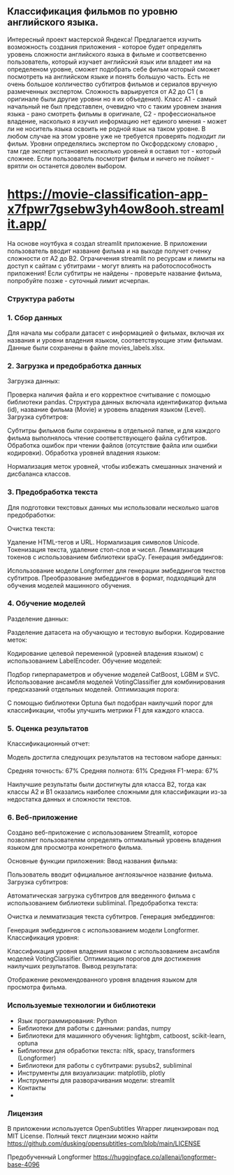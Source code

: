 ## Классификация фильмов по уровню английского языка.

Интересный проект мастерской Яндекса! Предлагается изучить возможность создания приложения - которое будет определять уровень сложности английского языка в фильме и соответсвенно 
пользователь, который изучает английский язык или владеет им на определеном уровне, сможет подобрать себе фильм который сможет посмотреть на английском языке и понять большую часть.
Есть не очень большое колличество субтитров фильмов и сериалов вручную размеченных экспертом. Сложность варьируется от А2 до С1 ( в оригинале были
другие уровни но я их объеденил). Класс А1 - самый начальный не был представлен, очевидно что с таким уровнем знания языка - рано смотреть фильмы в оригинале,
С2 - профессиональное владение, насколько я изучил информацию нет единого мнения - может ли не носитель языка освоить не родной язык на таком уровне.
В любом случае на этом уровне уже не требуется проверять подходит ли фильм. Уровни определялись экспертом по Оксфордскому словарю , там где эксперт установил несколько уровней 
я оставил тот - который сложнее. Если пользователь посмотрит фильм и ничего не поймет - врятли он останется доволен выбором. 
# https://movie-classification-app-x7fpwr7gsebw3yh4ow8ooh.streamlit.app/
На основе ноутбука я создал streamlit приложение. В приложении пользователь вводит название фильма и на выходе получет оченку сложности от А2 до В2. Ограчичения streamlit по ресурсам и лимиты на доступ к сайтам с убтитрами - могут влиять на работоспособность приложения! Если субтитры не найдены - проверьте название фильма, попробуйте позже - суточный лимит исчерпан.

### Структура работы
### 1. Сбор данных
Для начала мы собрали датасет с информацией о фильмах, включая их названия и уровни владения языком, соответствующие этим фильмам. Данные были сохранены в файле movies_labels.xlsx.

### 2. Загрузка и предобработка данных
Загрузка данных:

Проверка наличия файла и его корректное считывание с помощью библиотеки pandas.
Структура данных включала идентификатор фильма (id), название фильма (Movie) и уровень владения языком (Level).
Загрузка субтитров:

Субтитры фильмов были сохранены в отдельной папке, и для каждого фильма выполнялось чтение соответствующего файла субтитров.
Обработка ошибок при чтении файлов (отсутствие файла или ошибки кодировки).
Обработка уровней владения языком:

Нормализация меток уровней, чтобы избежать смешанных значений и дисбаланса классов.
### 3. Предобработка текста
Для подготовки текстовых данных мы использовали несколько шагов предобработки:

Очистка текста:

Удаление HTML-тегов и URL.
Нормализация символов Unicode.
Токенизация текста, удаление стоп-слов и чисел.
Лемматизация токенов с использованием библиотеки spaCy.
Генерация эмбеддингов:

Использование модели Longformer для генерации эмбеддингов текстов субтитров.
Преобразование эмбеддингов в формат, подходящий для обучения моделей машинного обучения.
### 4. Обучение моделей
Разделение данных:

Разделение датасета на обучающую и тестовую выборки.
Кодирование меток:

Кодирование целевой переменной (уровней владения языком) с использованием LabelEncoder.
Обучение моделей:

Подбор гиперпараметров и обучение моделей CatBoost, LGBM и SVC.
Использование ансамбля моделей VotingClassifier для комбинирования предсказаний отдельных моделей.
Оптимизация порога:

С помощью библиотеки Optuna был подобран наилучший порог для классификации, чтобы улучшить метрики F1 для каждого класса.
### 5. Оценка результатов
Классификационный отчет:

Модель достигла следующих результатов на тестовом наборе данных:

Средняя точность: 67%
Средняя полнота: 61%
Средняя F1-мера: 67%

Наилучшие результаты были достигнуты для класса B2, тогда как классы A2 и B1 оказались наиболее сложными для классификации из-за недостатка данных и сложности текстов.

### 6. Веб-приложение
Создано веб-приложение с использованием Streamlit, которое позволяет пользователям определять оптимальный уровень владения языком для просмотра конкретного фильма.

Основные функции приложения:
Ввод названия фильма:

Пользователь вводит официальное англоязычное название фильма.
Загрузка субтитров:

Автоматическая загрузка субтитров для введенного фильма с использованием библиотеки subliminal.
Предобработка текста:

Очистка и лемматизация текста субтитров.
Генерация эмбеддингов:

Генерация эмбеддингов с использованием модели Longformer.
Классификация уровня:

Классификация уровня владения языком с использованием ансамбля моделей VotingClassifier.
Оптимизация порогов для достижения наилучших результатов.
Вывод результата:

Отображение рекомендованного уровня владения языком для просмотра фильма.

### Используемые технологии и библиотеки
- Язык программирования: Python
- Библиотеки для работы с данными: pandas, numpy
- Библиотеки для машинного обучения: lightgbm, catboost, scikit-learn, optuna
- Библиотеки для обработки текста: nltk, spacy, transformers (Longformer)
- Библиотеки для работы с субтитрами: pysubs2, subliminal
- Инструменты для визуализации: matplotlib, plotly
- Инструменты для разворачивания модели: streamlit
- Контакты
- 
### Лицензия
В приложении используется 
OpenSubtitles Wrapper лицензирован под MIT License. Полный текст лицензии можно найти https://github.com/dusking/opensubtitles-com/blob/main/LICENSE

Предобученный Longformer https://huggingface.co/allenai/longformer-base-4096
